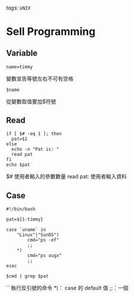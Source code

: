 ###### tags: `UNIX`


# Sell Programming


## Variable 
```shell=
name=timmy
```
變數宣告等號左右不可有空格
```shell=
$name
```
從變數取值要加$符號


## Read 
```shell=
if [ $# -eq 1 ]; then 
  pat=$1
else
  echo -n "Pat is: "
  read pat
fi
echo $pat
```

$# 使用者輸入的參數數量
read pat: 使用者輸入資料

## Case
```shell=
#!/bin/bash

pat=${1-timmy}

case `uname` in 
    "Linux"|"SunOS") 
        cmd="ps -ef"
        ;;
    *)
        cmd="ps augx"
        ;;
esac

$cmd | grep $pat

```

`` 執行反引號的命令
*)： case 的 default 值
;;：一個